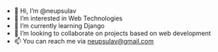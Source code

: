 - 👋 Hi, I’m @neupsulav
- 👀 I’m interested in Web Technologies
- 🌱 I’m currently learning Django
- 💞️ I’m looking to collaborate on projects based on web development
- 📫 You can reach me via neupsulav@gmail.com

<!---
neupsulav/neupsulav is a ✨ special ✨ repository because its `README.md` (this file) appears on your GitHub profile.
You can click the Preview link to take a look at your changes.
--->
